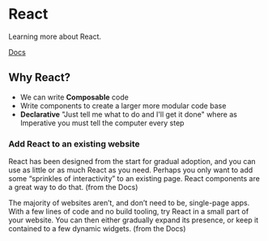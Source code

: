 # React

Learning more about React.

[Docs](https://reactjs.org/docs/getting-started.html)

## Why React?

- We can write **Composable** code
- Write components to create a larger more modular code base
- **Declarative** "Just tell me what to do and I'll get it done" where as Imperative you must tell the computer every step


### Add React to an existing website

React has been designed from the start for gradual adoption, and you can use as little or as much React as you need. Perhaps you only want to add some “sprinkles of interactivity” to an existing page. React components are a great way to do that. (from the Docs)

The majority of websites aren’t, and don’t need to be, single-page apps. With a few lines of code and no build tooling, try React in a small part of your website. You can then either gradually expand its presence, or keep it contained to a few dynamic widgets. (from the Docs)